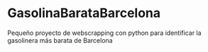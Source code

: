 # GasolinaBarataBarcelona
Pequeño proyecto de webscrapping con python para identificar la gasolinera más barata de Barcelona
